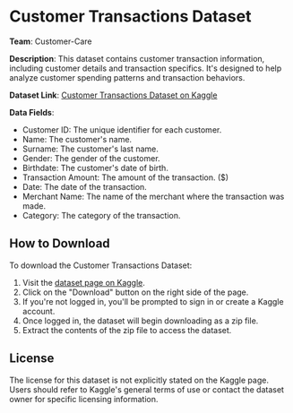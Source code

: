 # Customer Transactions Dataset

**Team**: Customer-Care

**Description**: This dataset contains customer transaction information, including customer details and transaction specifics. It's designed to help analyze customer spending patterns and transaction behaviors.

**Dataset Link**: [Customer Transactions Dataset on Kaggle](https://www.kaggle.com/datasets/bkcoban/customer-transactions)

**Data Fields**:
- Customer ID: The unique identifier for each customer.
- Name: The customer's name.
- Surname: The customer's last name.
- Gender: The gender of the customer.
- Birthdate: The customer's date of birth.
- Transaction Amount: The amount of the transaction. ($)
- Date: The date of the transaction.
- Merchant Name: The name of the merchant where the transaction was made.
- Category: The category of the transaction.

## How to Download

To download the Customer Transactions Dataset:

1. Visit the [dataset page on Kaggle](https://www.kaggle.com/datasets/bkcoban/customer-transactions).
2. Click on the "Download" button on the right side of the page.
3. If you're not logged in, you'll be prompted to sign in or create a Kaggle account.
4. Once logged in, the dataset will begin downloading as a zip file.
5. Extract the contents of the zip file to access the dataset.

## License

The license for this dataset is not explicitly stated on the Kaggle page. Users should refer to Kaggle's general terms of use or contact the dataset owner for specific licensing information.

